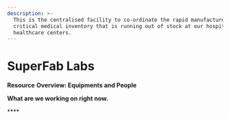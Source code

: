 ```yaml
---
description: >-
  This is the centralised facility to co-ordinate the rapid manufacture of most
  critical medical inventory that is running out of stock at our hospitals and
  healthcare centers.
---
```


# SuperFab Labs

**Resource** **Overview: Equipments and People**

**What are we working on right now.**

\*\*\*\*



